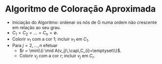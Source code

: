 # Algoritmo de Coloração Aproximada

- Iniciação do Algoritmo: ordenar os nós de G numa ordem não crescente em relação ao seu grau.
- $C_1 = C_2 = \ldots = C_n = \emptyset$.
- Colorir $v_1$ com a cor $1$; incluir $v_1$ em $C_1$.
- Para $j = 2, \ldots, n$ efetuar
    - $r = \min\\{i \mid A(v_j)\,\cap\,C_{i}=\emptyset\\}$.
    - Colorir $v_{j}$ com a cor $r$; incluir $v_{j}$ em $C_{r}$.
